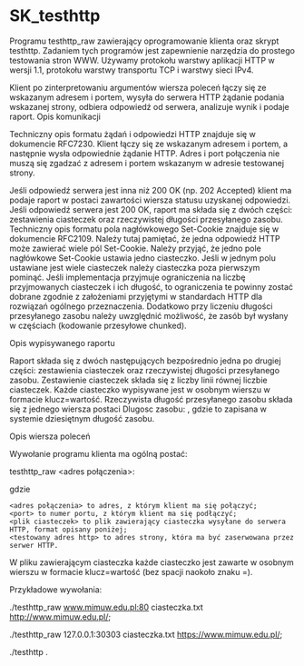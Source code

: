 # SK_testhttp
Programu testhttp_raw zawierający oprogramowanie klienta oraz skrypt testhttp. Zadaniem tych programów jest zapewnienie narzędzia do prostego testowania stron WWW. Używamy protokołu warstwy aplikacji HTTP w wersji 1.1, protokołu warstwy transportu TCP i warstwy sieci IPv4.

Klient po zinterpretowaniu argumentów wiersza poleceń łączy się ze wskazanym adresem i portem, wysyła do serwera HTTP żądanie podania wskazanej strony, odbiera odpowiedź od serwera, analizuje wynik i podaje raport.
Opis komunikacji

Techniczny opis formatu żądań i odpowiedzi HTTP znajduje się w dokumencie RFC7230. Klient łączy się ze wskazanym adresem i portem, a następnie wysła odpowiednie żądanie HTTP. Adres i port połączenia nie muszą się zgadzać z adresem i portem wskazanym w adresie testowanej strony.

Jeśli odpowiedź serwera jest inna niż 200 OK (np. 202 Accepted) klient ma podaje raport w postaci zawartości wiersza statusu uzyskanej odpowiedzi. Jeśli odpowiedź serwera jest 200 OK, raport ma składa się z dwóch części: zestawienia ciasteczek oraz rzeczywistej długości przesyłanego zasobu. Techniczny opis formatu pola nagłówkowego Set-Cookie znajduje się w dokumencie RFC2109. Należy tutaj pamiętać, że jedna odpowiedź HTTP może zawierać wiele pól Set-Cookie. Należy przyjąć, że jedno pole nagłówkowe Set-Cookie ustawia jedno ciasteczko. Jeśli w jednym polu ustawiane jest wiele ciasteczek należy ciasteczka poza pierwszym pominąć. Jeśli implementacja przyjmuje ograniczenia na liczbę przyjmowanych ciasteczek i ich długość, to ograniczenia te powinny zostać dobrane zgodnie z założeniami przyjętymi w standardach HTTP dla rozwiązań ogólnego przeznaczenia. Dodatkowo przy liczeniu długości przesyłanego zasobu należy uwzględnić możliwość, że zasób był wysłany w częściach (kodowanie przesyłowe chunked).

Opis wypisywanego raportu

Raport składa się z dwóch następujących bezpośrednio jedna po drugiej części: zestawienia ciasteczek oraz rzeczywistej długości przesyłanego zasobu. Zestawienie ciasteczek składa się z liczby linii równej liczbie ciasteczek. Każde ciasteczko wypisywane jest w osobnym wierszu w formacie klucz=wartość. Rzeczywista długość przesyłanego zasobu składa się z jednego wiersza postaci Dlugosc zasobu: , gdzie to zapisana w systemie dziesiętnym długość zasobu.

Opis wiersza poleceń

Wywołanie programu klienta ma ogólną postać:

testhttp_raw <adres połączenia>:<port> <plik ciasteczek> <testowany adres http>

gdzie

    <adres połączenia> to adres, z którym klient ma się połączyć;
    <port> to numer portu, z którym klient ma się podłączyć;
    <plik ciasteczek> to plik zawierający ciasteczka wysyłane do serwera HTTP, format opisany poniżej;
    <testowany adres http> to adres strony, która ma być zaserwowana przez serwer HTTP.

W pliku zawierającym ciasteczka każde ciasteczko jest zawarte w osobnym wierszu w formacie klucz=wartość (bez spacji naokoło znaku =).

Przykładowe wywołania:

  ./testhttp_raw www.mimuw.edu.pl:80 ciasteczka.txt http://www.mimuw.edu.pl/;

  ./testhttp_raw 127.0.0.1:30303 ciasteczka.txt https://www.mimuw.edu.pl/;

  ./testhttp <plik ciasteczek> <testowany adres http>.
